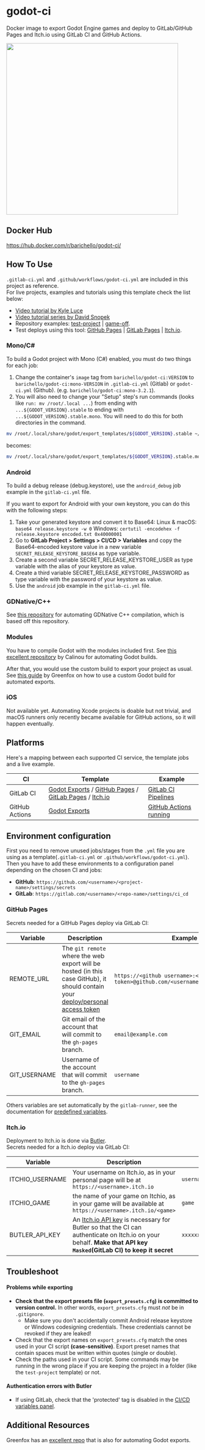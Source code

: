 # godot-ci
Docker image to export Godot Engine games and deploy to GitLab/GitHub Pages and Itch.io using GitLab CI and GitHub Actions. 

<img src="https://i.imgur.com/3z4Sxhd.png" width=450>

## Docker Hub
https://hub.docker.com/r/barichello/godot-ci/

## How To Use

`.gitlab-ci.yml` and `.github/workflows/godot-ci.yml` are included in this project as reference.
<br>For live projects, examples and tutorials using this template check the list below:<br>

- [Video tutorial by Kyle Luce](https://www.youtube.com/watch?v=wbc1qut0vT4)
- [Video tutorial series by David Snopek](https://www.youtube.com/watch?v=4oUs4IV_Mj4&list=PLCBLMvLIundAOAiCvluBNuEA0-ea7_EDp)
- Repository examples: [test-project](https://github.com/aBARICHELLO/godot-ci/tree/master/test-project) | [game-off](https://gitlab.com/BARICHELLO/game-off).
- Test deploys using this tool: [GitHub Pages](http://barichello.me/godot-ci/) | [GitLab Pages](https://barichello.gitlab.io/godot-ci/) | [Itch.io](https://barichello.itch.io/test-project).

### Mono/C#

To build a Godot project with Mono (C#) enabled, you must do two things for each job:
1. Change the container's `image` tag from `barichello/godot-ci:VERSION` to `barichello/godot-ci:mono-VERSION` in `.gitlab-ci.yml` (Gitlab) or `godot-ci.yml` (Github). (e.g. `barichello/godot-ci:mono-3.2.1`).
2. You will also need to change your "Setup" step's run commands (looks like `run: mv /root/.local ...`) from ending with `...${GODOT_VERSION}.stable` to ending with `...${GODOT_VERSION}.stable.mono`. You will need to do this for both directories in the command.
```bash
mv /root/.local/share/godot/export_templates/${GODOT_VERSION}.stable ~/.local/share/godot/export_templates/${GODOT_VERSION}.stable
```
becomes:
```bash
mv /root/.local/share/godot/export_templates/${GODOT_VERSION}.stable.mono ~/.local/share/godot/export_templates/${GODOT_VERSION}.stable.mono
```

### Android

To build a debug release (debug.keystore), use the `android_debug` job example in the `gitlab-ci.yml` file.

If you want to export for Android with your own keystore, you can do this with the following steps:
1. Take your generated keystore and convert it to Base64:
Linux & macOS: `base64 release.keystore -w 0`
Windows: `certutil -encodehex -f release.keystore encoded.txt 0x40000001`
2. Go to **GitLab Project > Settings > CI/CD > Variables** and copy the Base64-encoded keystore value in a new variable `SECRET_RELEASE_KEYSTORE_BASE64` as type variable.
3. Create a second variable SECRET_RELEASE_KEYSTORE_USER as type variable with the alias of your keystore as value.
4. Create a third variable SECRET_RELEASE_KEYSTORE_PASSWORD as type variable with the password of your keystore as value.
5. Use the `android` job example in the `gitlab-ci.yml` file.

### GDNative/C++

See [this repository](https://github.com/2shady4u/godot-cpp-ci) for automating GDNative C++ compilation, which is based off this repository.

### Modules

You have to compile Godot with the modules included first. See [this excellent repository](https://gitlab.com/Calinou/godot-builds-ci) by Calinou for automating Godot builds.

After that, you would use the custom build to export your project as usual. See [this guide](https://gitlab.com/greenfox/godot-build-automation/-/blob/master/advanced_topics.md#using-a-custom-build-of-godot) by Greenfox on how to use a custom Godot build for automated exports.

### iOS

Not available yet. Automating Xcode projects is doable but not trivial, and macOS runners only recently became available for GitHub actions, so it will happen eventually.

## Platforms

Here's a mapping between each supported CI service, the template jobs and a live example.

|CI|Template|Example
|-|-|-|
|GitLab CI|[Godot Exports](https://github.com/aBARICHELLO/godot-ci/blob/master/.gitlab-ci.yml#L16-L58) / [GitHub Pages](https://github.com/aBARICHELLO/godot-ci/blob/master/.gitlab-ci.yml#L60-L76) / [GitLab Pages](https://github.com/aBARICHELLO/godot-ci/blob/master/.gitlab-ci.yml#L78-L91) / [Itch.io](https://github.com/aBARICHELLO/godot-ci/blob/master/.gitlab-ci.yml#L93-L113)|[GitLab CI Pipelines](https://gitlab.com/BARICHELLO/godot-ci/pipelines)
|GitHub Actions|[Godot Exports](https://github.com/aBARICHELLO/godot-ci/blob/master/.github/workflows/godot-ci.yml#L8-99) | [GitHub Actions running](https://github.com/aBARICHELLO/godot-ci/actions)

## Environment configuration

First you need to remove unused jobs/stages from the `.yml` file you are using as a template(`.gitlab-ci.yml` or `.github/workflows/godot-ci.yml`).<br>
Then you have to add these environments to a configuration panel depending on the chosen CI and jobs:
- **GitHub**: `https://github.com/<username>/<project-name>/settings/secrets`
- **GitLab**: `https://gitlab.com/<username>/<repo-name>/settings/ci_cd`

### GitHub Pages

Secrets needed for a GitHub Pages deploy via GitLab CI:

|Variable|Description|Example|
|-|-|-|
| REMOTE_URL | The `git remote` where the web export will be hosted (in this case GitHub), it should contain your [deploy/personal access token](https://github.com/settings/tokens)|`https://<github username>:<deploy token>@github.com/<username>/<repository>.git`
| GIT_EMAIL | Git email of the account that will commit to the `gh-pages` branch. | `email@example.com`
| GIT_USERNAME | Username of the account that will commit to the `gh-pages` branch. | `username`

Others variables are set automatically by the `gitlab-runner`, see the documentation for [predefined variables](https://docs.gitlab.com/ee/ci/variables/predefined_variables.html).<br>

### Itch.io

Deployment to Itch.io is done via [Butler](https://itch.io/docs/butler/).<br>
Secrets needed for a Itch.io deploy via GitLab CI:

|Variable|Description|Example|
|-|-|-|
| ITCHIO_USERNAME | Your username on Itch.io, as in your personal page will be at `https://<username>.itch.io` |`username`
| ITCHIO_GAME | the name of your game on Itchio, as in your game will be available at `https://<username>.itch.io/<game>`  |`game`
| BUTLER_API_KEY | An [Itch.io API key](https://itch.io/user/settings/api-keys) is necessary for Butler so that the CI can authenticate on Itch.io on your behalf. **Make that API key `Masked`(GitLab CI) to keep it secret** |`xxxxxxxxxxxxxxxxxxxxxxxxxxxxxx`

## Troubleshoot

#### Problems while exporting

- **Check that the export presets file (`export_presets.cfg`) is committed to version control.** In other words, `export_presets.cfg` must *not* be in `.gitignore`.
  - Make sure you don't accidentally commit Android release keystore or Windows codesigning credentials. These credentials cannot be revoked if they are leaked!
- Check that the export names on `export_presets.cfg` match the ones used in your CI script **(case-sensitive)**. Export preset names that contain spaces must be written within quotes (single or double).
- Check the paths used in your CI script. Some commands may be running in the wrong place if you are keeping the project in a folder (like the `test-project` template) or not.

#### Authentication errors with Butler
- If using GitLab, check that the 'protected' tag is disabled in the [CI/CD variables panel](https://github.com/aBARICHELLO/godot-ci#environment-configuration).

## Additional Resources

Greenfox has an [excellent repo](https://gitlab.com/greenfox/godot-build-automation) that is also for automating Godot exports.
